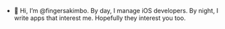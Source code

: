 - 👋 Hi, I’m @fingersakimbo. By day, I manage iOS developers. By night, I write apps that interest me. Hopefully they interest you too.

<!---
fingersakimbo/fingersakimbo is a ✨ special ✨ repository because its `README.md` (this file) appears on your GitHub profile.
You can click the Preview link to take a look at your changes.
--->
